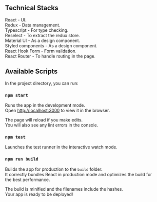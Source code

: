 ## Technical Stacks

React - UI.<br />
Redux - Data management.<br />
Typescript - For type checking.<br />
Reselect - To extract the redux store.<br />
Material UI - As a design component.<br />
Styled components - As a design component.<br />
React Hook Form - Form validation.<br />
React Router - To handle routing in the page.<br />

## Available Scripts

In the project directory, you can run:

### `npm start`

Runs the app in the development mode.<br />
Open [http://localhost:3000](http://localhost:3000) to view it in the browser.

The page will reload if you make edits.<br />
You will also see any lint errors in the console.

### `npm test`

Launches the test runner in the interactive watch mode.<br />

### `npm run build`

Builds the app for production to the `build` folder.<br />
It correctly bundles React in production mode and optimizes the build for the best performance.

The build is minified and the filenames include the hashes.<br />
Your app is ready to be deployed!
